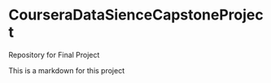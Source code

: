 # CourseraDataSienceCapstoneProject
Repository for Final Project

This is a markdown for this project
